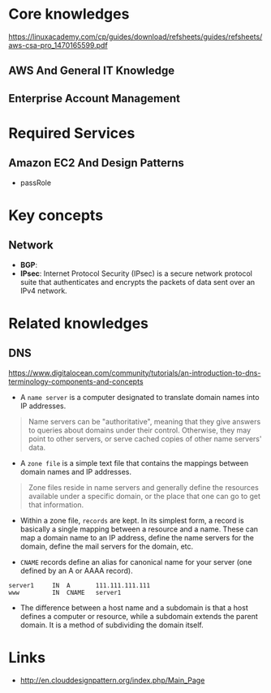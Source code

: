 # Core knowledges
https://linuxacademy.com/cp/guides/download/refsheets/guides/refsheets/aws-csa-pro_1470165599.pdf

## AWS And General IT Knowledge

## Enterprise Account Management

# Required Services
## Amazon EC2 And Design Patterns
* passRole

# Key concepts
## Network
* **BGP**: 
* **IPsec**: Internet Protocol Security (IPsec) is a secure network protocol suite that authenticates and encrypts the packets of data sent over an IPv4 network. 

# Related knowledges
## DNS
https://www.digitalocean.com/community/tutorials/an-introduction-to-dns-terminology-components-and-concepts


* A `name server` is a computer designated to translate domain names into IP addresses. 

> Name servers can be "authoritative", meaning that they give answers to queries about domains under their control. Otherwise, they may point to other servers, or serve cached copies of other name servers' data.

* A `zone file` is a simple text file that contains the mappings between domain names and IP addresses. 

> Zone files reside in name servers and generally define the resources available under a specific domain, or the place that one can go to get that information.

*  Within a zone file, `records` are kept. In its simplest form, a record is basically a single mapping between a resource and a name. These can map a domain name to an IP address, define the name servers for the domain, define the mail servers for the domain, etc.

* `CNAME` records define an alias for canonical name for your server (one defined by an A or AAAA record).

```
server1     IN  A       111.111.111.111
www         IN  CNAME   server1
```


* The difference between a host name and a subdomain is that a host defines a computer or resource, while a subdomain extends the parent domain. It is a method of subdividing the domain itself.




# Links

* http://en.clouddesignpattern.org/index.php/Main_Page